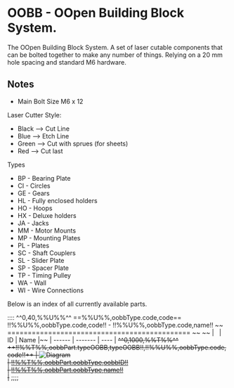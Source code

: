 OOBB - OOpen Building Block System.
==================================


The OOpen Building Block System. A set of laser cutable components that can be bolted together to make any number of things. Relying on a 20 mm hole spacing and standard M6 hardware.

Notes
---------

* Main Bolt Size M6 x 12   

Laser Cutter Style:
* Black --> Cut Line
* Blue --> Etch Line
* Green --> Cut with sprues (for sheets)
* Red --> Cut last

Types
* BP - Bearing Plate  
* CI - Circles  
* GE - Gears  
* HL - Fully enclosed holders  
* HO - Hoops  
* HX - Deluxe holders  
* JA - Jacks  
* MM - Motor Mounts  
* MP - Mounting Plates  
* PL - Plates  
* SC - Shaft Couplers  
* SL - Slider Plate  
* SP - Spacer Plate  
* TP - Timing Pulley  
* WA - Wall  
* WI - Wire Connections  


Below is an index of all currently available parts.

::::
^^0,40,%%U%%^^
==%%U%%,oobbType.code,code==
!!%%U%%,oobbType.code,code!! - !!%%U%%,oobbType.code,name!!  ~~
============================================= ~~
~~
| &nbsp; | ID | Name |~~
| ------ | ------- | ---- |
~~^^0,1000,%%T%%^^
++!!%%T%%,oobbPart.typeOOBB,typeOOBB!!,!!%%U%%,oobbType.code,code!!++
| ![Diagram](https://github.com/oomlout/oomlout-OOBB/blob/master/part/@@!!%%T%%,oobbPart.oobbType,oobbID!!,oobbPart.oobbID,typeOOBB@@/!!%%T%%,oobbPart.oobbType,oobbID!!/OOBB-!!%%T%%,oobbPart.oobbType,oobbID!!_140.png)  
| [!!%%T%%,oobbPart.oobbType,oobbID!!](https://github.com/oomlout/oomlout-OOBB/wiki/!!%%T%%,oobbPart.oobbType,oobbID!!)  
| [!!%%T%%,oobbPart.oobbType,name!!](https://github.com/oomlout/oomlout-OOBB/wiki/!!%%T%%,oobbPart.oobbType,oobbID!!)  
|~~
;;;;